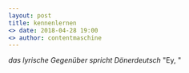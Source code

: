 ```yaml
---
layout: post
title: kennenlernen
<> date: 2018-04-28 19:00
<> author: contentmaschine
---
```


<i>das lyrische Gegenüber spricht Dönerdeutsch</i>
"Ey, "
